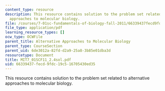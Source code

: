 ```yaml
---
content_type: resource
description: This resource contains solution to the problem set related to alternative
  approaches to molecular biology.
file: /courses/7-01sc-fundamentals-of-biology-fall-2011/66339437fecd9fdc19c516705430ed35_MIT7_01SCF11_2.4sol.pdf
file_type: application/pdf
learning_resource_types: []
ocw_type: OCWFile
parent_title: Alternative Approaches to Molecular Biology
parent_type: CourseSection
parent_uid: 6de3012a-82fd-d2a9-25a8-3b85e01dba3d
resourcetype: Document
title: MIT7_01SCF11_2.4sol.pdf
uid: 66339437-fecd-9fdc-19c5-16705430ed35
---
```

This resource contains solution to the problem set related to alternative approaches to molecular biology.